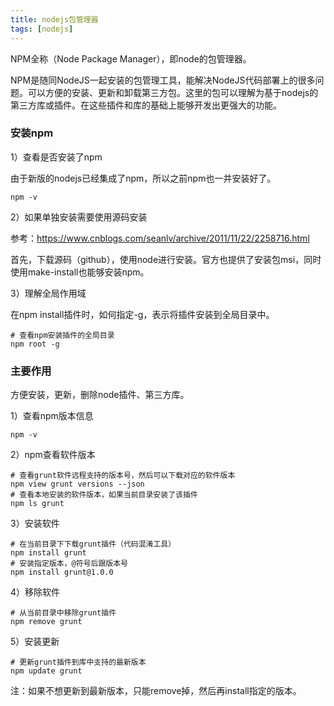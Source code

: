 ```yaml
---
title: nodejs包管理器
tags: [nodejs]
---
```


NPM全称（Node Package Manager），即node的包管理器。

NPM是随同NodeJS一起安装的包管理工具，能解决NodeJS代码部署上的很多问题。可以方便的安装、更新和卸载第三方包。这里的包可以理解为基于nodejs的第三方库或插件。在这些插件和库的基础上能够开发出更强大的功能。

### 安装npm

1）查看是否安装了npm

由于新版的nodejs已经集成了npm，所以之前npm也一并安装好了。

```
npm -v
```

2）如果单独安装需要使用源码安装

参考：https://www.cnblogs.com/seanlv/archive/2011/11/22/2258716.html

首先，下载源码（github），使用node进行安装。官方也提供了安装包msi，同时使用make-install也能够安装npm。

3）理解全局作用域

在npm install插件时，如何指定-g，表示将插件安装到全局目录中。

```
# 查看npm安装插件的全局目录
npm root -g
```

### 主要作用

方便安装，更新，删除node插件、第三方库。

1）查看npm版本信息

```
npm -v
```

2）npm查看软件版本

```
# 查看grunt软件远程支持的版本号，然后可以下载对应的软件版本
npm view grunt versions --json
# 查看本地安装的软件版本，如果当前目录安装了该插件
npm ls grunt
```

3）安装软件

```
# 在当前目录下下载grunt插件（代码混淆工具）
npm install grunt
# 安装指定版本，@符号后跟版本号
npm install grunt@1.0.0
```

4）移除软件

```
# 从当前目录中移除grunt插件
npm remove grunt
```

5）安装更新

```
# 更新grunt插件到库中支持的最新版本
npm update grunt
```

注：如果不想更新到最新版本，只能remove掉，然后再install指定的版本。

